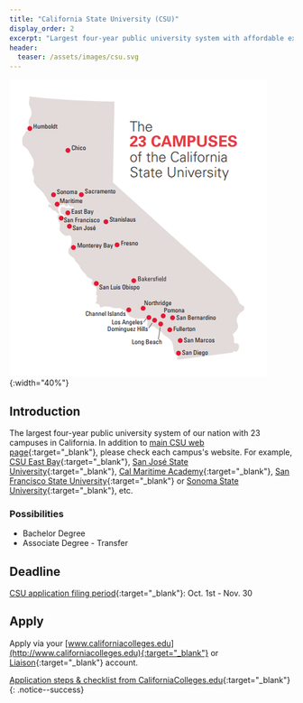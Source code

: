 ```yaml
---
title: "California State University (CSU)"
display_order: 2
excerpt: "Largest four-year public university system with affordable expanses"
header:
  teaser: /assets/images/csu.svg
---
```

![UC campuses and labs](/assets/images/csu-campuses.png){:width="40%"}
## Introduction
The largest four-year public university system of our nation with 23 campuses in California. In addition to 
[main CSU web page](https://www.calstate.edu/){:target="_blank"}, please check each campus's website. For example, [CSU East Bay](https://www.csueastbay.edu/){:target="_blank"}, [San José State University](https://www.sjsu.edu/){:target="_blank"}, [Cal Maritime Academy](https://www.csum.edu/){:target="_blank"}, [San Francisco State University](https://www.sfsu.edu/){:target="_blank"} or [Sonoma State University](https://www.sonoma.edu/){:target="_blank"}, etc.

### Possibilities
- Bachelor Degree
- Associate Degree - Transfer

## Deadline
[CSU application filing period](https://www2.calstate.edu/apply/Pages/application-dates-deadlines.aspx){:target="_blank"}:  Oct. 1st - Nov. 30

## Apply
Apply via your [www.californiacolleges.edu](http://www.californiacolleges.edu){:target="_blank"} or [Liaison](https://calstate.liaisoncas.com){:target="_blank"} account.

[Application steps & checklist from CaliforniaColleges.edu](https://www.californiacolleges.edu/#/college-application-checklist){:target="_blank"} 
{: .notice--success}
